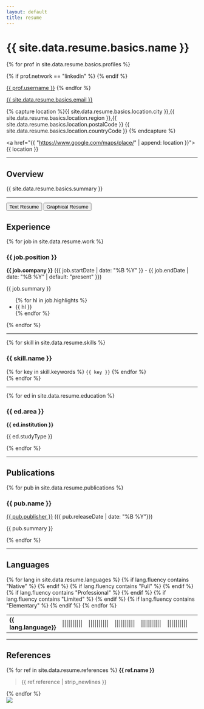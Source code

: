 ```yaml
---
layout: default
title: resume
---
```


<h1> {{ site.data.resume.basics.name }} </h1>


{% for prof in site.data.resume.basics.profiles %}

{% if prof.network == "linkedin" %}
<i class="fab fa-linkedin-in igreen" aria-hidden="true"></i>
{% endif %}

<a href="{{ prof.url }}">{{ prof.username }}</a>
{% endfor %}



<i class="fas fa-envelope igreen" aria-hidden="true"></i>
<a href="{{ site.data.resume.basics.email }}">{{ site.data.resume.basics.email }}</a>


{% capture location %}{{ site.data.resume.basics.location.city }},{{ site.data.resume.basics.location.region }},{{ site.data.resume.basics.location.postalCode }} {{ site.data.resume.basics.location.countryCode }}
{% endcapture %}

<i class="fas fa-map-marker-alt igreen" aria-hidden="true"></i>
<a href="{{ "https://www.google.com/maps/place/" | append: location }}">{{ location }}</a>


<hr/>

<h2> Overview </h2>
{{ site.data.resume.basics.summary }}

<hr/>

<div class="tab black">
  <button id="text" class="tablinks button" onclick="openTab('text')">Text Resume</button>
  <button id="diagram" class="tablinks button" onclick="openTab('diagram')">Graphical Resume</button>
</div>


<div id="text" class="tabcontent active" style="display: block;">
  
<h2> Experience</h2>
{% for job in site.data.resume.work %}
<h3> {{ job.position }}</h3>
<b>{{ job.company }}</b> ({{ job.startDate | date: "%B %Y" }} - {{ job.endDate | date: "%B %Y" | default: "present" }})

{{ job.summary }}
<ul>
{% for hl in job.highlights %}
<li> {{ hl }} </li>
{% endfor %}
</ul>
{% endfor %}


<hr/>
{% for skill in site.data.resume.skills %}

<h3>{{ skill.name }}</h3>
<div>
{% for key in skill.keywords %}
<code class="highlighter-rouge">{{ key }}</code>
{% endfor %}
</div>
{% endfor %}

<hr/>
{% for ed in site.data.resume.education %}

<h3> {{ ed.area }}</h3>
<b>{{ ed.institution }}</b>

{{ ed.studyType }}

{% endfor %}

<hr/>
<h2> Publications</h2>

{% for pub in site.data.resume.publications %}

<h3> {{ pub.name }}</h3>
<a href="{{ pub.website }}">{{ pub.publisher }}</a> ({{ pub.releaseDate | date: "%B %Y"}})

{{ pub.summary }}

{% endfor %}


<hr/>
<h2> Languages</h2>
<table>
{% for lang in site.data.resume.languages %}
<tr>
<td><strong>{{ lang.language}}</strong></td>
{% if lang.fluency contains "Native" %}
<td><span class="langlevel">||||||||||</span><span></span></td>
{% endif %}
{% if lang.fluency contains "Full" %}
<td><span class="langlevel">||||||||</span><span>||</span></td>
{% endif %}
{% if lang.fluency contains "Professional" %}
<td><span class="langlevel">|||||||</span><span>|||</span></td>
{% endif %}
{% if lang.fluency contains "Limited" %}
<td><span class="langlevel">|||||</span><span>|||||</span></td>
{% endif %}
{% if lang.fluency contains "Elementary" %}
<td><span class="langlevel">|||</span><span>|||||||</span></td>
{% endif %}

<td></td>
<td></td>
<td></td>
<td></td>
<td></td>
</tr>
{% endfor %}
</table>

<hr/>
<h2> References</h2>

{% for ref in site.data.resume.references %}
<b>{{ ref.name }}</b>
<blockquote>{{ ref.reference | strip_newlines }}</blockquote>
{% endfor %}

</div>

<div id="diagram" class="tab tabcontent">
<img src="{{ site.baseurl }}/assets/images/resume-dark.png">
</div>

<script>
function openTab(name) {
  var i;
  var x = document.getElementsByClassName("tabcontent");
  for (i = 0; i < x.length; i++) {
    x[i].style.display = "none";  
  }
  document.getElementById(name).style.display = "block";
  document.getElementById(name).classList.add("active");
}
</script>
